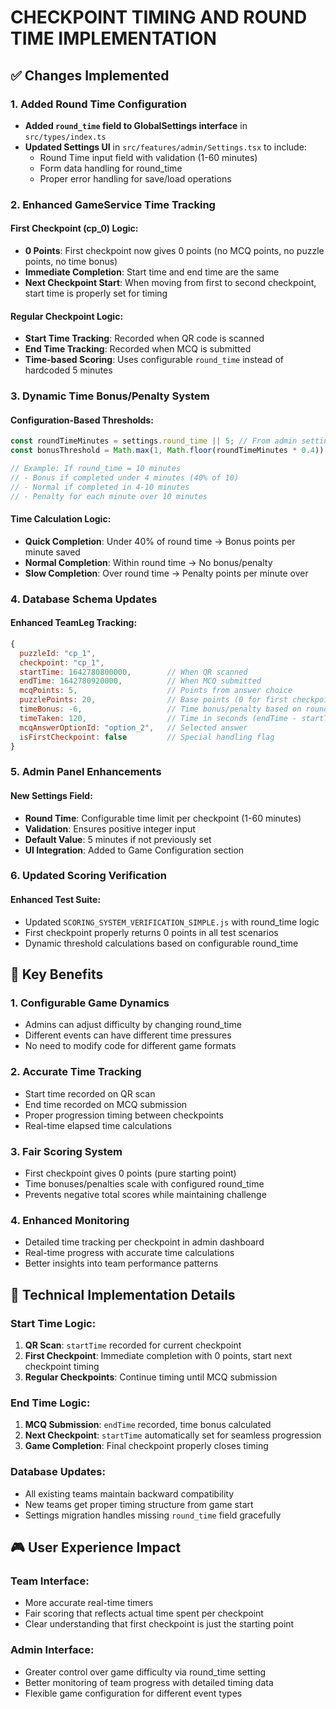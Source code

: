 # CHECKPOINT TIMING AND ROUND TIME IMPLEMENTATION

## ✅ Changes Implemented

### 1. Added Round Time Configuration
- **Added `round_time` field to GlobalSettings interface** in `src/types/index.ts`
- **Updated Settings UI** in `src/features/admin/Settings.tsx` to include:
  - Round Time input field with validation (1-60 minutes)
  - Form data handling for round_time
  - Proper error handling for save/load operations

### 2. Enhanced GameService Time Tracking

#### First Checkpoint (cp_0) Logic:
- **0 Points**: First checkpoint now gives 0 points (no MCQ points, no puzzle points, no time bonus)
- **Immediate Completion**: Start time and end time are the same
- **Next Checkpoint Start**: When moving from first to second checkpoint, start time is properly set for timing

#### Regular Checkpoint Logic:
- **Start Time Tracking**: Recorded when QR code is scanned
- **End Time Tracking**: Recorded when MCQ is submitted  
- **Time-based Scoring**: Uses configurable `round_time` instead of hardcoded 5 minutes

### 3. Dynamic Time Bonus/Penalty System

#### Configuration-Based Thresholds:
```javascript
const roundTimeMinutes = settings.round_time || 5; // From admin settings
const bonusThreshold = Math.max(1, Math.floor(roundTimeMinutes * 0.4)); // 40% of round time

// Example: If round_time = 10 minutes
// - Bonus if completed under 4 minutes (40% of 10)
// - Normal if completed in 4-10 minutes 
// - Penalty for each minute over 10 minutes
```

#### Time Calculation Logic:
- **Quick Completion**: Under 40% of round time → Bonus points per minute saved
- **Normal Completion**: Within round time → No bonus/penalty
- **Slow Completion**: Over round time → Penalty points per minute over

### 4. Database Schema Updates

#### Enhanced TeamLeg Tracking:
```javascript
{
  puzzleId: "cp_1",
  checkpoint: "cp_1", 
  startTime: 1642780800000,        // When QR scanned
  endTime: 1642780920000,          // When MCQ submitted  
  mcqPoints: 5,                    // Points from answer choice
  puzzlePoints: 20,                // Base points (0 for first checkpoint)
  timeBonus: -6,                   // Time bonus/penalty based on round_time
  timeTaken: 120,                  // Time in seconds (endTime - startTime)
  mcqAnswerOptionId: "option_2",   // Selected answer
  isFirstCheckpoint: false         // Special handling flag
}
```

### 5. Admin Panel Enhancements

#### New Settings Field:
- **Round Time**: Configurable time limit per checkpoint (1-60 minutes)
- **Validation**: Ensures positive integer input
- **Default Value**: 5 minutes if not previously set
- **UI Integration**: Added to Game Configuration section

### 6. Updated Scoring Verification

#### Enhanced Test Suite:
- Updated `SCORING_SYSTEM_VERIFICATION_SIMPLE.js` with round_time logic
- First checkpoint properly returns 0 points in all test scenarios
- Dynamic threshold calculations based on configurable round_time

## 🎯 Key Benefits

### 1. **Configurable Game Dynamics**
- Admins can adjust difficulty by changing round_time
- Different events can have different time pressures
- No need to modify code for different game formats

### 2. **Accurate Time Tracking** 
- Start time recorded on QR scan
- End time recorded on MCQ submission
- Proper progression timing between checkpoints
- Real-time elapsed time calculations

### 3. **Fair Scoring System**
- First checkpoint gives 0 points (pure starting point)
- Time bonuses/penalties scale with configured round_time
- Prevents negative total scores while maintaining challenge

### 4. **Enhanced Monitoring**
- Detailed time tracking per checkpoint in admin dashboard
- Real-time progress with accurate time calculations
- Better insights into team performance patterns

## 🔧 Technical Implementation Details

### Start Time Logic:
1. **QR Scan**: `startTime` recorded for current checkpoint
2. **First Checkpoint**: Immediate completion with 0 points, start next checkpoint timing
3. **Regular Checkpoints**: Continue timing until MCQ submission

### End Time Logic:
1. **MCQ Submission**: `endTime` recorded, time bonus calculated
2. **Next Checkpoint**: `startTime` automatically set for seamless progression
3. **Game Completion**: Final checkpoint properly closes timing

### Database Updates:
- All existing teams maintain backward compatibility
- New teams get proper timing structure from game start
- Settings migration handles missing `round_time` field gracefully

## 🎮 User Experience Impact

### Team Interface:
- More accurate real-time timers
- Fair scoring that reflects actual time spent per checkpoint
- Clear understanding that first checkpoint is just the starting point

### Admin Interface:
- Greater control over game difficulty via round_time setting
- Better monitoring of team progress with detailed timing data
- Flexible game configuration for different event types
